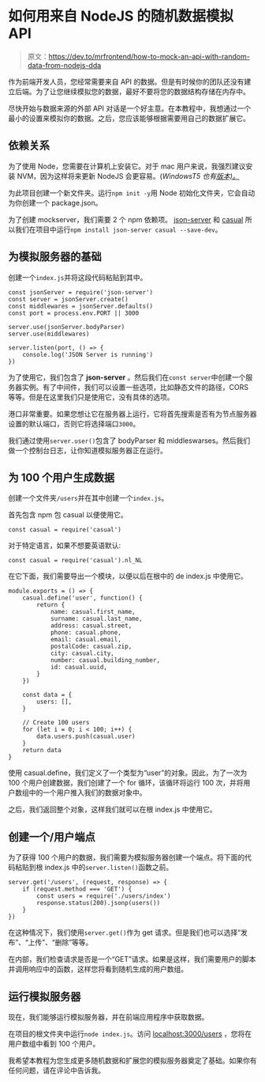 # 如何用来自 NodeJS 的随机数据模拟 API

> 原文：<https://dev.to/mrfrontend/how-to-mock-an-api-with-random-data-from-nodejs-dda>

作为前端开发人员，您经常需要来自 API 的数据。但是有时候你的团队还没有建立后端。为了让您继续模拟您的数据，最好不要将您的数据结构存储在内存中。

尽快开始与数据来源的外部 API 对话是一个好主意。在本教程中，我想通过一个最小的设置来模拟你的数据。之后，您应该能够根据需要用自己的数据扩展它。

## 依赖关系

为了使用 Node，您需要在计算机上安装它。对于 mac 用户来说，我强烈建议安装 NVM，因为这样将来更新 NodeJS 会更容易。(*WindowsT5 也有[版本)。](https://github.com/coreybutler/nvm-windows#node-version-manager-nvm-for-windows)*

为此项目创建一个新文件夹。运行`npm init -y`用 Node 初始化文件夹，它会自动为你创建一个 package.json。

为了创建 mockserver，我们需要 2 个 npm 依赖项。 [json-server](https://www.npmjs.com/package/json-server) 和 [casual](https://www.npmjs.com/package/casual) 所以我们在项目中运行`npm install json-server casual --save-dev`。

## 为模拟服务器的基础

创建一个`index.js`并将这段代码粘贴到其中。

```
const jsonServer = require('json-server')
const server = jsonServer.create()
const middlewares = jsonServer.defaults()
const port = process.env.PORT || 3000

server.use(jsonServer.bodyParser)
server.use(middlewares)

server.listen(port, () => {
    console.log('JSON Server is running')
}) 
```

为了使用它，我们包含了 **json-server** 。然后我们在`const server`中创建一个服务器实例。有了中间件，我们可以设置一些选项，比如静态文件的路径，CORS 等等。但是在这里我们只是使用它，没有具体的选项。

港口非常重要。如果您想让它在服务器上运行，它将首先搜索是否有为节点服务器设置的默认端口，否则它将选择端口`3000`。

我们通过使用`server.user()`包含了 bodyParser 和 middleswarses。然后我们做一个控制台日志，让你知道模拟服务器正在运行。

## 为 100 个用户生成数据

创建一个文件夹`/users`并在其中创建一个`index.js`。

首先包含 npm 包 casual 以便使用它。

```
const casual = require('casual') 
```

对于特定语言，如果不想要英语默认:

```
const casual = require('casual').nl_NL 
```

在它下面，我们需要导出一个模块，以便以后在根中的 de index.js 中使用它。

```
module.exports = () => {
    casual.define('user', function() {
        return {
            name: casual.first_name,
            surname: casual.last_name,
            address: casual.street,
            phone: casual.phone,
            email: casual.email,
            postalCode: casual.zip,
            city: casual.city,
            number: casual.building_number,
            id: casual.uuid,
        }
    })

    const data = {
        users: [],
    }

    // Create 100 users
    for (let i = 0; i < 100; i++) {
        data.users.push(casual.user)
    }
    return data
} 
```

使用 casual.define，我们定义了一个类型为“user”的对象。因此，为了一次为 100 个用户创建数据，我们创建了一个 for 循环，该循环将运行 100 次，并将用户数组中的一个用户推入我们的数据对象中。

之后，我们返回整个对象，这样我们就可以在根 index.js 中使用它。

## 创建一个/用户端点

为了获得 100 个用户的数据，我们需要为模拟服务器创建一个端点。将下面的代码粘贴到根 index.js 中的`server.listen()`函数之前。

```
server.get('/users', (request, response) => {
    if (request.method === 'GET') {
        const users = require('./users/index')
        response.status(200).jsonp(users())
    }
}) 
```

在这种情况下，我们使用`server.get()`作为 get 请求。但是我们也可以选择“发布”、“上传”、“删除”等等。

在内部，我们检查请求是否是一个“GET”请求。如果是这样，我们需要用户的脚本并调用响应中的函数，这样您将看到随机生成的用户数组。

## 运行模拟服务器

现在，我们能够运行模拟服务器，并在前端应用程序中获取数据。

在项目的根文件夹中运行`node index.js`。访问 [localhost:3000/users](http://localhost:3000/users) ，您将在用户数组中看到 100 个用户。

我希望本教程为您生成更多随机数据和扩展您的模拟服务器奠定了基础。如果你有任何问题，请在评论中告诉我。